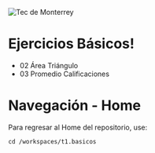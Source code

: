 
![Tec de Monterrey](images/logotecmty.png)
# Ejercicios Básicos!

- 02 Área Triángulo
- 03 Promedio Calificaciones

# Navegación - Home
Para regresar al Home del repositorio, use:

```
cd /workspaces/t1.basicos
```
